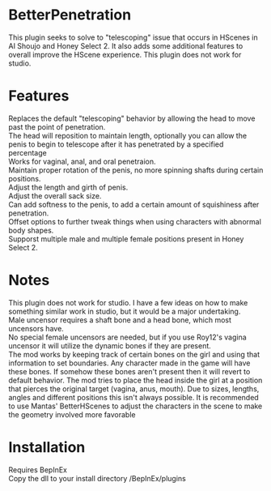 # BetterPenetration
This plugin seeks to solve to "telescoping" issue that occurs in HScenes in AI Shoujo and Honey Select 2.  It also adds some additional features to overall improve the HScene experience.  This plugin does not work for studio.

# Features
Replaces the default "telescoping" behavior by allowing the head to move past the point of penetration.<br>
The head will reposition to maintain length, optionally you can allow the penis to begin to telescope after it has penetrated by a specified percentage<br>
Works for vaginal, anal, and oral penetraion.<br>
Maintain proper rotation of the penis, no more spinning shafts during certain positions.<br>
Adjust the length and girth of penis.<br>
Adjust the overall sack size.<br>
Can add softness to the penis, to add a certain amount of squishiness after penetration.<br>
Offset options to further tweak things when using characters with abnormal body shapes.<br>
Supporst multiple male and multiple female positions present in Honey Select 2.<br>

# Notes
This plugin does not work for studio.  I have a few ideas on how to make something similar work in studio, but it would be a major undertaking.<br>
Male uncensor requires a shaft bone and a head bone, which most uncensors have.<br>
No special female uncensors are needed, but if you use Roy12's vagina uncensor it will utilize the dynamic bones if they are present.<br>
The mod works by keeping track of certain bones on the girl and using that information to set boundaries. Any character made in the game will have these bones. If somehow these bones aren't present then it will revert to default behavior. The mod tries to place the head inside the girl at a position that pierces the original target (vagina, anus, mouth). Due to sizes, lengths, angles and different positions this isn't always possible. It is recommended to use Mantas' BetterHScenes to adjust the characters in the scene to make the geometry involved more favorable

# Installation
Requires BepInEx<br>
Copy the dll to your install directory /BepInEx/plugins
